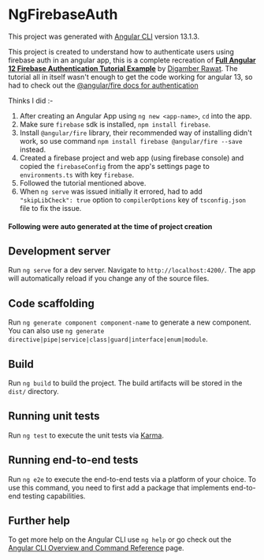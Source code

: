 # NgFirebaseAuth

This project was generated with [Angular CLI](https://github.com/angular/angular-cli) version 13.1.3.

This project is created to understand how to authenticate users using firebase auth in an angular app, this is a complete recreation of [**Full Angular 12 Firebase Authentication Tutorial Example**](https://www.positronx.io/full-angular-7-firebase-authentication-system/) by [Digamber Rawat](https://github.com/SinghDigamber/).
The tutorial all in itself wasn't enough to get the code working for angular 13, so had to check out the [@angular/fire docs for authentication](https://github.com/angular/angularfire/blob/HEAD/docs/auth/getting-started.md)

Thinks I did :- 

1. After creating an Angular App using `ng new <app-name>`, `cd` into the app.
2. Make sure `firebase` sdk is installed, `npm install firebase`.
3. Install `@angular/fire` library, their recommended way of installing didn't work, so use command `npm install firebase @angular/fire --save` instead.
4. Created a firebase project and web app (using firebase console) and copied the `firebaseConfig` from the app's settings page to `environments.ts` with key `firebase`. 
5. Followed the tutorial mentioned above.
6. When `ng serve` was issued initially it errored, had to add `"skipLibCheck": true` option to `compilerOptions` key of `tsconfig.json` file to fix the issue. 

#### Following were auto generated at the time of project creation
## Development server

Run `ng serve` for a dev server. Navigate to `http://localhost:4200/`. The app will automatically reload if you change any of the source files.

## Code scaffolding

Run `ng generate component component-name` to generate a new component. You can also use `ng generate directive|pipe|service|class|guard|interface|enum|module`.

## Build

Run `ng build` to build the project. The build artifacts will be stored in the `dist/` directory.

## Running unit tests

Run `ng test` to execute the unit tests via [Karma](https://karma-runner.github.io).

## Running end-to-end tests

Run `ng e2e` to execute the end-to-end tests via a platform of your choice. To use this command, you need to first add a package that implements end-to-end testing capabilities.

## Further help

To get more help on the Angular CLI use `ng help` or go check out the [Angular CLI Overview and Command Reference](https://angular.io/cli) page.
